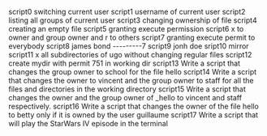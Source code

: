 script0 switching current user
script1 username of current user
script2 listing all groups of current user
script3 changing ownership of file
script4 creating an empty file
script5 granting execute permission
script6 x to owner and group owner and r to others
script7 granting execute permit to everybody
script8 james bond ---------7
script9 jonh doe
sript10 mirror
script11 x all subdirectories of ugo without changing regular files
script12 create mydir with permit 751 in working dir
script13 Write a script that changes the group owner to school for the file hello
script14 Write a script that changes the owner to vincent and the group owner to staff for all the files and directories in the working directory
script15 Write a script that changes the owner and the group owner of _hello to vincent and staff respectively.
script16 Write a script that changes the owner of the file hello to betty only if it is owned by the user guillaume
script17 Write a script that will play the StarWars IV episode in the terminal
